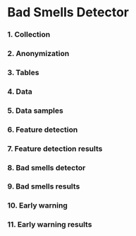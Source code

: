 # Bad Smells Detector


### 1. Collection

### 2. Anonymization

### 3. Tables

### 4. Data

### 5. Data samples

### 6. Feature detection

### 7. Feature detection results

### 8. Bad smells detector

### 9. Bad smells results

### 10. Early warning

### 11. Early warning results
